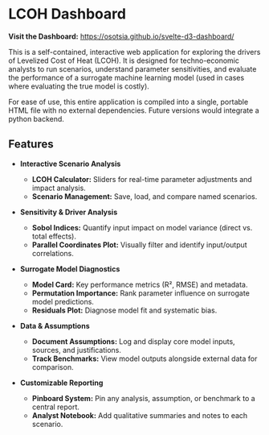 # LCOH Dashboard

**Visit the Dashboard:** https://osotsia.github.io/svelte-d3-dashboard/

This is a self-contained, interactive web application for exploring the drivers of Levelized Cost of Heat (LCOH). It is designed for techno-economic analysts to run scenarios, understand parameter sensitivities, and evaluate the performance of a surrogate machine learning model (used in cases where evaluating the true model is costly).

For ease of use, this entire application is compiled into a single, portable HTML file with no external dependencies. Future versions would integrate a python backend.

## Features

*   **Interactive Scenario Analysis**
    *   **LCOH Calculator:** Sliders for real-time parameter adjustments and impact analysis.
    *   **Scenario Management:** Save, load, and compare named scenarios.

*   **Sensitivity & Driver Analysis**
    *   **Sobol Indices:** Quantify input impact on model variance (direct vs. total effects).
    *   **Parallel Coordinates Plot:** Visually filter and identify input/output correlations.

*   **Surrogate Model Diagnostics**
    *   **Model Card:** Key performance metrics (R², RMSE) and metadata.
    *   **Permutation Importance:** Rank parameter influence on surrogate model predictions.
    *   **Residuals Plot:** Diagnose model fit and systematic bias.

*   **Data & Assumptions**
    *   **Document Assumptions:** Log and display core model inputs, sources, and justifications.
    *   **Track Benchmarks:** View model outputs alongside external data for comparison.

*   **Customizable Reporting**
    *   **Pinboard System:** Pin any analysis, assumption, or benchmark to a central report.
    *   **Analyst Notebook:** Add qualitative summaries and notes to each scenario.
